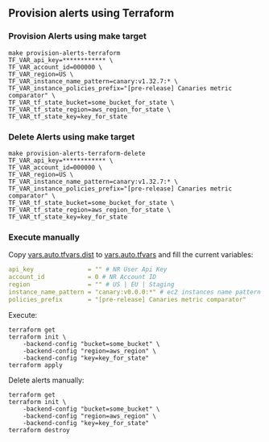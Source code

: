 ## Provision alerts using Terraform

### Provision Alerts using make target

```
make provision-alerts-terraform
TF_VAR_api_key=************ \
TF_VAR_account_id=000000 \
TF_VAR_region=US \
TF_VAR_instance_name_pattern=canary:v1.32.7:* \
TF_VAR_instance_policies_prefix="[pre-release] Canaries metric comparator" \
TF_VAR_tf_state_bucket=some_bucket_for_state \
TF_VAR_tf_state_region=aws_region_for_state \
TF_VAR_tf_state_key=key_for_state
```


### Delete Alerts using make target

```
make provision-alerts-terraform-delete
TF_VAR_api_key=************ \
TF_VAR_account_id=000000 \
TF_VAR_region=US \
TF_VAR_instance_name_pattern=canary:v1.32.7:* \
TF_VAR_instance_policies_prefix="[pre-release] Canaries metric comparator" \
TF_VAR_tf_state_bucket=some_bucket_for_state \
TF_VAR_tf_state_region=aws_region_for_state \
TF_VAR_tf_state_key=key_for_state
```

### Execute manually
Copy [vars.auto.tfvars.dist](vars.auto.tfvars.dist) to [vars.auto.tfvars](vars.auto.tfvars) and 
fill the current variables:
```yaml
api_key               = "" # NR User Api Key
account_id            = 0 # NR Account ID
region                = "" # US | EU | Staging
instance_name_pattern = "canary:v0.0.0:*" # ec2 instances name pattern
policies_prefix       = "[pre-release] Canaries metric comparator"
```

Execute:
```shell
terraform get 
terraform init \
    -backend-config "bucket=some_bucket" \
    -backend-config "region=aws_region" \
    -backend-config "key=key_for_state"
terraform apply
```

Delete alerts manually:
```shell
terraform get 
terraform init \
    -backend-config "bucket=some_bucket" \
    -backend-config "region=aws_region" \
    -backend-config "key=key_for_state"
terraform destroy
```